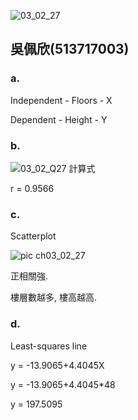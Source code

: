 
![03_02_27](https://github.com/user-attachments/assets/ed5fef4f-0487-419e-8518-b0077d14f89c)

## 吳佩欣(513717003)

### a.

Independent -	Floors - X

Dependent	- Height - Y

### b.

![03_02_Q27 計算式](https://github.com/user-attachments/assets/3ffde615-7c03-4c02-82de-3c856ec1ac75)

r =	0.9566 

### c.

Scatterplot

![pic ch03_02_27](https://github.com/user-attachments/assets/1d2b33ce-0714-47c4-a82e-32b91506e475)

正相關強.

樓層數越多, 樓高越高.



### d.
Least-squares line

y = -13.9065+4.4045X

y = -13.9065+4.4045*48

y = 197.5095
